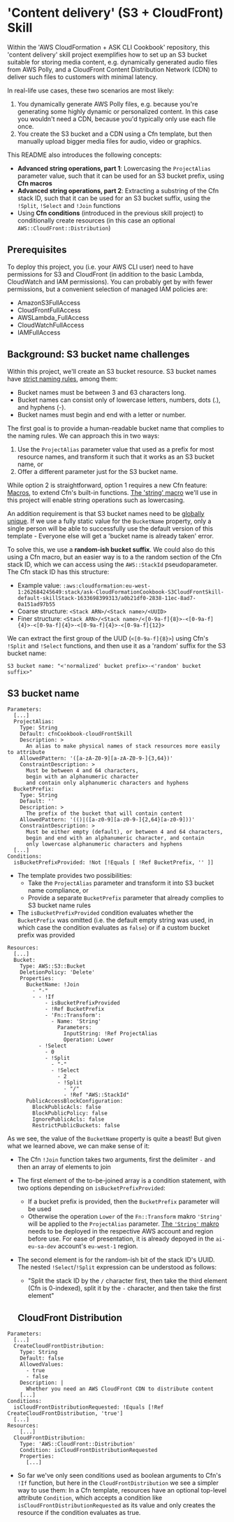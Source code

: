 
# 'Content delivery' (S3 + CloudFront) Skill

Within the 'AWS CloudFormation + ASK CLI Cookbook' repository, this 'content delivery' skill project exemplifies how to set up an S3 bucket suitable for storing media content, e.g. dynamically generated audio files from AWS Polly, and a CloudFront Content Distribution Network (CDN) to deliver such files to customers with minimal latency.

In real-life use cases, these two scenarios are most likely:
1. You dynamically generate AWS Polly files, e.g. because you're generating some highly dynamic or personalized content. In this case you wouldn't need a CDN, because you'd typically only use each file once.
2. You create the S3 bucket and a CDN using a Cfn template, but then manually upload bigger media files for audio, video or graphics.

This README also introduces the following concepts:
- **Advanced string operations, part 1**: Lowercasing the `ProjectAlias` parameter value, such that it can be used for an S3 bucket prefix, using **Cfn macros**
- **Advanced string operations, part 2**: Extracting a substring of the  Cfn stack ID, such that it can be used for an S3 bucket suffix, using the `!Split`, `!Select` and `!Join` functions
- Using **Cfn conditions** (introduced in the previous skill project) to conditionally create resources (in this case an optional `AWS::CloudFront::Distribution`)


## Prerequisites

To deploy this project, you (i.e. your AWS CLI user) need to have permissions for S3 and CloudFront (in addition to the basic Lambda, CloudWatch and IAM permissions). You can probably get by with fewer permissions, but a convenient selection of managed IAM policies are:
- AmazonS3FullAccess
- CloudFrontFullAccess
- AWSLambda_FullAccess
- CloudWatchFullAccess
- IAMFullAccess


## Background: S3 bucket name challenges

Within this project, we'll create an S3 bucket resource. S3 bucket names have [strict naming rules](https://docs.aws.amazon.com/AmazonS3/latest/userguide/bucketnamingrules.html), among them:
  - Bucket names must be between 3 and 63 characters long.
  - Bucket names can consist only of lowercase letters, numbers, dots (.), and hyphens (-).
  - Bucket names must begin and end with a letter or number.

The first goal is to provide a human-readable bucket name that complies to the naming rules. We can approach this in two ways:
1. Use the `ProjectAlias` parameter value that used as a prefix for most resource names, and transform it such that it works as an S3 bucket name, or
2. Offer a different parameter just for the S3 bucket name.

While option 2 is straightforward, option 1 requires a new Cfn feature: [Macros](https://docs.aws.amazon.com/AWSCloudFormation/latest/UserGuide/template-macros.html), to extend Cfn's built-in functions. [The 'string' macro](https://github.com/awslabs/aws-cloudformation-templates/tree/master/aws/services/CloudFormation/MacrosExamples/StringFunctions) we'll use in this project will enable string operations such as lowercasing.

An addition requirement is that S3 bucket names need to be [globally unique](https://docs.aws.amazon.com/AmazonS3/latest/userguide/UsingBucket.html). If we use a fully static value for the `BucketName` property, only a single person will be able to successfully use the default version of this template - Everyone else will get a 'bucket name is already taken' error.

To solve this, we use a **random-ish bucket suffix**. We could also do this using a Cfn macro, but an easier way is to a the random section of the Cfn stack ID, which we can access using the `AWS::StackId` pseudoparameter. The Cfn stack ID has this structure:
- Example value: `:aws:cloudformation:eu-west-1:262684245649:stack/ask-CloudFormationCookbook-S3CloudFrontSkill-default-skillStack-1633698399313/a0b21df0-2838-11ec-8ad7-0a151ad97b55`
- Coarse structure: `<Stack ARN>/<Stack name>/<UUID>`
- Finer structure: `<Stack ARN>/<Stack name>/<[0-9a-f]{8}>-<[0-9a-f]{4}>-<[0-9a-f]{4}>-<[0-9a-f]{4}>-<[0-9a-f]{12}>`

We can extract the first group of the UUD (`<[0-9a-f]{8}>`) using Cfn's `!Split` and `!Select` functions, and then use it as a 'random' suffix for the S3 bucket name:
```
S3 bucket name: "<'normalized' bucket prefix>-<'random' bucket suffix>"
```

## S3 bucket name

```
Parameters:
  [...]
  ProjectAlias:
    Type: String
    Default: cfnCookbook-cloudFrontSkill
    Description: >
      An alias to make physical names of stack resources more easily to attribute
    AllowedPattern: '([a-zA-Z0-9][a-zA-Z0-9-]{3,64})'
    ConstraintDescription: >
      Must be between 4 and 64 characters,
      begin with an alphanumeric character
      and contain only alphanumeric characters and hyphens
  BucketPrefix:
    Type: String
    Default: ''
    Description: >
      The prefix of the bucket that will contain content
    AllowedPattern: '(()|([a-z0-9][a-z0-9-]{2,64}[a-z0-9]))'
    ConstraintDescription: >
      Must be either empty (default), or between 4 and 64 characters,
      begin and end with an alphanumeric character, and contain
      only lowercase alphanumeric characters and hyphens
  [...]
Conditions:
  isBucketPrefixProvided: !Not [!Equals [ !Ref BucketPrefix, '' ]]
```
- The template provides two possibilities:
  - Take the `ProjectAlias` parameter and transform it into S3 bucket name compliance, or
  - Provide a separate `BucketPrefix` parameter that already complies to S3 bucket name rules
- The `isBucketPrefixProvided` condition evaluates whether the `BucketPrefix` was omitted (i.e. the default empty string was used, in which case the condition evaluates as `false`) or if a custom bucket prefix was provided 

```
Resources:
  [...]
  Bucket:
    Type: AWS::S3::Bucket
    DeletionPolicy: 'Delete'
    Properties:
      BucketName: !Join
        - "-"
        - - !If
            - isBucketPrefixProvided
            - !Ref BucketPrefix
            - 'Fn::Transform':
              - Name: 'String'
                Parameters:
                  InputString: !Ref ProjectAlias
                  Operation: Lower
          - !Select
            - 0
            - !Split
              - "-"
              - !Select
                - 2
                - !Split
                  - "/"
                  - !Ref "AWS::StackId"
      PublicAccessBlockConfiguration:
        BlockPublicAcls: false
        BlockPublicPolicy: false
        IgnorePublicAcls: false
        RestrictPublicBuckets: false
```
As we see, the value of the `BucketName` property is quite a beast! But given what we learned above, we can make sense of it:
- The Cfn `!Join` function takes two arguments, first the delimiter `-` and then an array of elements to join
- The first element of the to-be-joined array is a condition statement, with two options depending on `isBucketPrefixProvided`:
  - If a bucket prefix is provided, then the `BucketPrefix` parameter will be used
  - Otherwise the operation `Lower` of the  `Fn::Transform` makro `'String'` will be applied to the `ProjectAlias` parameter.
    [The `'String'` makro](https://github.com/awslabs/aws-cloudformation-templates/tree/master/aws/services/CloudFormation/MacrosExamples/StringFunctions) needs to be deployed in the respective AWS account and region before use. For ease of presentation, it is already depoyed in the `ai-eu-sa-dev` account's `eu-west-1` region.
- The second element is for the random-ish bit of the stack ID's UUID. The nested `!Select`/`!Split` expression can be understood as follows:
  - "Split the stack ID by the `/` character  first, then take the third element (Cfn is 0-indexed), split it by the `-` character, and then take the first element"

  ## CloudFront Distribution

```
Parameters:
  [...]
  CreateCloudFrontDistribution:
    Type: String
    Default: false
    AllowedValues:
      - true
      - false
    Description: |
      Whether you need an AWS CloudFront CDN to distribute content
    [...]
Conditions:
  isCloudFrontDistributionRequested: !Equals [!Ref CreateCloudFrontDistribution, 'true']
  [...]
Resources:
    [...]
  CloudFrontDistribution:
    Type: 'AWS::CloudFront::Distribution'
    Condition: isCloudFrontDistributionRequested
    Properties:
      [...]
```

- So far we've only seen conditions used as boolean arguments to Cfn's `!If` function, but here in the `CloudFrontDistribution` we see a simpler way to use them: In a Cfn template, resources have an optional top-level attribute `Condition`, which accepts a condition like `isCloudFrontDistributionRequested` as its value and only creates the resource if the condition evaluates as true.